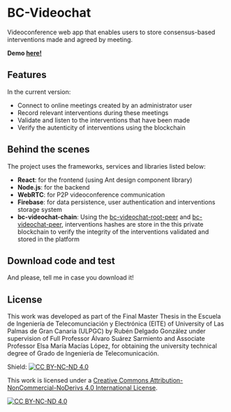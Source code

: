 # BC-Videochat

Videoconference web app that enables users to store consensus-based interventions made and agreed by meeting.

**Demo [here!](https://bc-videochat.herokuapp.com/dashboard)**

## Features

In the current version:
* Connect to online meetings created by an administrator user
* Record relevant interventions during these meetings
* Validate and listen to the interventions that have been made 
* Verify the autenticity of interventions using the blockchain 

## Behind the scenes

The project uses the frameworks, services and libraries listed below:
* **React**: for the frontend (using Ant design component library)
* **Node.js**: for the backend
* **WebRTC**: for P2P videoconference communication
* **Firebase**: for data persistence, user authentication and interventions storage system
* **bc-videochat-chain**: Using the [bc-videochat-root-peer](https://github.com/rrenub/bc-videochat-peer) and [bc-videochat-peer](https://github.com/rrenub/bc-videochat-root-peer), interventions hashes are store in the this private blockchain to verify the integrity of the interventions validated and stored in the platform

## Download code and test

And please, tell me in case you download it!

## License

This work was developed as part of the Final Master Thesis in the Escuela de Ingeniería de Telecomunciación y Electrónica (EITE) of University of Las Palmas de Gran Canaria (ULPGC) by Rubén Delgado González under supervision of Full Professor Álvaro Suárez Sarmiento and Associate Professor Elsa María Macías López, for obtaining the university technical degree of Grado de Ingeniería de Telecomunicación.

Shield: [![CC BY-NC-ND 4.0][cc-by-nc-nd-shield]][cc-by-nc-nd]

This work is licensed under a
[Creative Commons Attribution-NonCommercial-NoDerivs 4.0 International License][cc-by-nc-nd].

[![CC BY-NC-ND 4.0][cc-by-nc-nd-image]][cc-by-nc-nd]

[cc-by-nc-nd]: http://creativecommons.org/licenses/by-nc-nd/4.0/
[cc-by-nc-nd-image]: https://licensebuttons.net/l/by-nc-nd/4.0/88x31.png
[cc-by-nc-nd-shield]: https://img.shields.io/badge/License-CC%20BY--NC--ND%204.0-lightgrey.svg

